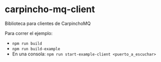 # carpincho-mq-client
Biblioteca para clientes de CarpinchoMQ


Para correr el ejemplo:
- `npm run build`
- `npm run build-example`
- En una consola: `npm run start-example-client <puerto_a_escuchar>`
